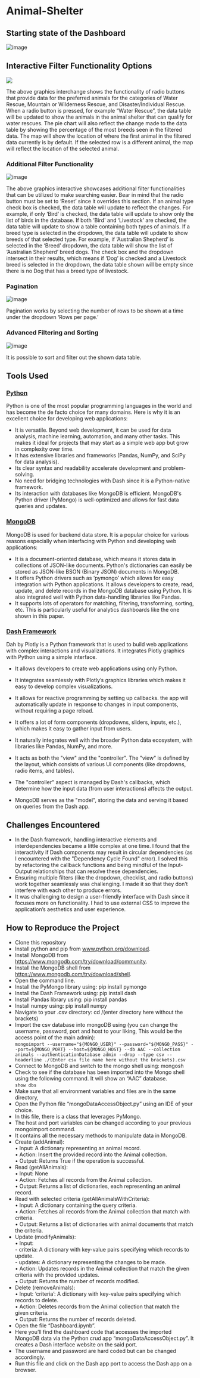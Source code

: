 # Animal-Shelter

## Starting state of the Dashboard

![image](https://github.com/EyoelYT/Animal-Shelter/assets/109878492/34347de3-36e9-4fad-9d43-0e44753cb855)

## Interactive Filter Functionality Options

![](Animation1.gif)

The above graphics interchange shows the functionality of radio buttons that provide data for the preferred animals for the categories of Water Rescue, Mountain or Wilderness Rescue, and Disaster/Individual Rescue. 
When a radio button is pressed, for example “Water Rescue”, the data table will be updated to show the animals in the animal shelter that can qualify for water rescues. 
The pie chart will also reflect the change made to the data table by showing the percentage of the most breeds seen in the filtered data. 
The map will show the location of where the first animal in the filtered data currently is by default. If the selected row is a different animal, the map will reflect the location of the selected animal.

### Additional Filter Functionality

![image](Animation2.gif)

The above graphics interactive showcases additional filter functionalities that can be utilized to make searching easier. Bear in mind that the radio button must be set to ‘Reset’ since it overrides this section.
If an animal type check box is checked, the data table will update to reflect the changes. For example, if only ‘Bird’ is checked, the data table will update to show only the list of birds in the database. If both ‘Bird' and ‘Livestock’ are checked, the data table will update to show a table containing both types of animals. 
If a breed type is selected in the dropdown, the data table will update to show breeds of that selected type. For example, if ‘Australian Shepherd’ is selected in the ‘Breed’ dropdown, the data table will show the list of ‘Australian Shepherd’ breed dogs.
The check box and the dropdown intersect in their results, which means if ‘Dog’ is checked and a Livestock breed is selected in the dropdown, the data table shown will be empty since there is no Dog that has a breed type of livestock.

### Pagination

![image](Animation3.gif)

Pagination works by selecting the number of rows to be shown at a time under the dropdown ‘Rows per page.’

### Advanced Filtering and Sorting

![image](Animation4.gif)

It is possible to sort and filter out the shown data table.

## Tools Used

### [Python](https://www.python.org)

Python is one of the most popular programming languages in the world and has become the de facto choice for many domains. Here is why it is an excellent choice for developing web applications:
-	It is versatile. Beyond web development, it can be used for data analysis, machine learning, automation, and many other tasks. This makes it ideal for projects that may start as a simple web app but grow in complexity over time.
-	It has extensive libraries and frameworks (Pandas, NumPy, and SciPy for data analysis).
-	Its clear syntax and readability accelerate development and problem-solving.
-	No need for bridging technologies with Dash since it is a Python-native framework.
-	Its interaction with databases like MongoDB is efficient. MongoDB's Python driver (PyMongo) is well-optimized and allows for fast data queries and updates.

### [MongoDB](https://www.mongodb.com)

MongoDB is used for backend data store. It is a popular choice for various reasons especially when interfacing with Python and developing web applications:
-	It is a document-oriented database, which means it stores data in collections of JSON-like documents. Python's dictionaries can easily be stored as JSON-like BSON (Binary JSON) documents in MongoDB.
-	It offers Python drivers such as ‘pymongo’ which allows for easy integration with Python applications. It allows developers to create, read, update, and delete records in the MongoDB database using Python. It is also integrated well with Python data-handling libraries like Pandas.
-	It supports lots of operators for matching, filtering, transforming, sorting, etc. This is particularly useful for analytics dashboards like the one shown in this paper.

### [Dash Framework](https://plotly.com/dash/)

Dah by Plotly is a Python framework that is used to build web applications with complex interactions and visualizations. It integrates Plotly graphics with Python using a simple interface. 
-	It allows developers to create web applications using only Python. 
-	It integrates seamlessly with Plotly’s graphics libraries which makes it easy to develop complex visualizations.
-	It allows for reactive programming by setting up callbacks. the app will automatically update in response to changes in input components, without requiring a page reload.
-	It offers a lot of form components (dropdowns, sliders, inputs, etc.), which makes it easy to gather input from users.
-	It naturally integrates well with the broader Python data ecosystem, with libraries like Pandas, NumPy, and more.

-	It acts as both the "view" and the "controller". The "view" is defined by the layout, which consists of various UI components (like dropdowns, radio items, and tables).
-	The "controller" aspect is managed by Dash's callbacks, which determine how the input data (from user interactions) affects the output.
-	MongoDB serves as the "model", storing the data and serving it based on queries from the Dash app.

## Challenges Encountered

-	In the Dash framework, handling interactive elements and interdependencies became a little complex at one time. I found that the interactivity if Dash components may result in circular dependencies (as I encountered with the "Dependency Cycle Found" error). I solved this by refactoring the callback functions and being mindful of the Input-Output relationships that can resolve these dependencies. 
-	Ensuring multiple filters (like the dropdown, checklist, and radio buttons) work together seamlessly was challenging. I made it so that they don’t interfere with each other to produce errors. 
-	It was challenging to design a user-friendly interface with Dash since it focuses more on functionality. I had to use external CSS to improve the application’s aesthetics and user experience. 

## How to Reproduce the Project

- Clone this repository
-	Install python and pip from www.python.org/download. 
-	Install MongoDB from https://www.mongodb.com/try/download/community. 
-	Install the MongoDB shell from https://www.mongodb.com/try/download/shell.
-	Open the command line.
-	Install the PyMongo library using: pip install pymongo
-	Install the Dash Framework using: pip install dash
-	Install Pandas library using: pip install pandas
-	Install numpy using: pip install numpy
-	Navigate to your .csv directory: cd /(enter directory here without the brackets)
-	Import the csv database into mongoDB using (you can change the username, password, port and host to your liking, This would be the access point of the main admin):<br/>
```mongoimport --username="${MONGO_USER}" --password="${MONGO_PASS}" --port=${MONGO_PORT} --host=${MONGO_HOST} --db AAC --collection animals --authenticationDatabase admin --drop --type csv --headerline ./(Enter csv file name here without the brackets).csv```
-	Connect to MongoDB and switch to the mongo shell using: mongosh
-	Check to see if the database has been imported into the Mongo shell using the following command. It will show an “AAC” database.<br/>
```show dbs```
- Make sure that all environment variables and files are in the same directory,
-	Open the Python file “mongoDataAccessObject.py” using an IDE of your choice.
  -	In this file, there is a class that leverages PyMongo. 
  -	The host and port variables can be changed according to your previous mongoimport command.
  -	It contains all the necessary methods to manipulate data in MongoDB.
  -	Create (addAnimal):<br/>
    •	Input: A dictionary representing an animal record.<br/>
    •	Action: Insert the provided record into the Animal collection.<br/>
    •	Output: Returns True if the operation is successful.<br/>
  -	Read (getAllAnimals):<br/>
    •	Input: None<br/>
    •	Action: Fetches all records from the Animal collection.<br/>
    •	Output: Returns a list of dictionaries, each representing an animal record.<br/>
  -	Read with selected criteria (getAllAnimalsWithCriteria):<br/>
    •	Input: A dictionary containing the query criteria.<br/>
    •	Action: Fetches all records from the Animal collection that match with criteria.<br/>
    •	Output: Returns a list of dictionaries with animal documents that match the criteria.<br/>
  -	Update (modifyAnimals):<br/>
    •	Input:<br/>
            -	criteria: A dictionary with key-value pairs specifying which records to update.<br/>
            -	updates: A dictionary representing the changes to be made.<br/>
    •	Action: Updates records in the Animal collection that match the given criteria with the provided updates.<br/>
    •	Output: Returns the number of records modified.<br/>
  -	Delete (removeAnimals):<br/>
    •	Input: ‘criteria’: A dictionary with key-value pairs specifying which records to delete.<br/>
    •	Action: Deletes records from the Animal collection that match the given criteria.<br/>
    •	Output: Returns the number of records deleted.<br/>
-	Open the file “Dashboard.ipynb”.
  -	Here you’ll find the dashboard code that accesses the imported MongoDB data via the Python crud app “mongoDataAccessObject.py”. It creates a Dash interface website on the said port.
  -	The username and password are hard coded but can be changed accordingly. 
  -	Run this file and click on the Dash app port to access the Dash app on a browser.





